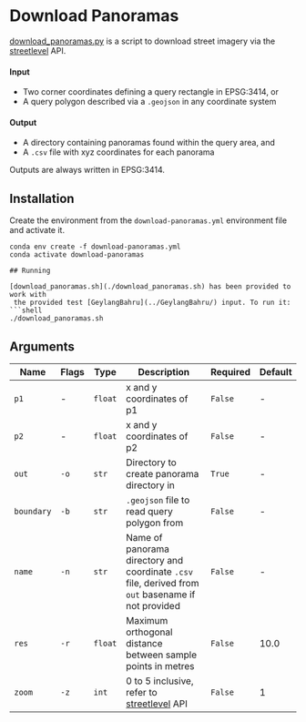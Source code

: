 # Download Panoramas  

[download_panoramas.py](./download_panoramas.py) is a script to download street
 imagery via the [streetlevel](https://streetlevel.readthedocs.io/) API.  

#### Input  

* Two corner coordinates defining a query rectangle in EPSG:3414, or  
* A query polygon described via a ```.geojson``` in any coordinate system  

#### Output  

* A directory containing panoramas found within the query area, and  
* A ```.csv``` file with xyz coordinates for each panorama  

Outputs are always written in EPSG:3414.  

## Installation  

Create the environment from the ```download-panoramas.yml``` environment file and activate it.  
```shell
conda env create -f download-panoramas.yml
conda activate download-panoramas

## Running  

[download_panoramas.sh](./download_panoramas.sh) has been provided to work with
 the provided test [GeylangBahru](../GeylangBahru/) input. To run it:  
```shell
./download_panoramas.sh
```

## Arguments  

| Name           | Flags    | Type        | Description                                                                                                                                                | Required    | Default |
|----------------|----------|-------------|------------------------------------------------------------------------------------------------------------------------------------------------------------|-------------|---------|
| ```p1```       | -        | ```float``` | x and y coordinates of p1                                                                                                                                  | ```False``` | -       |
| ```p2```       | -        | ```float``` | x and y coordinates of p2                                                                                                                                  | ```False``` | -       |
| ```out```      | ```-o``` | ```str```   | Directory to create panorama directory in                                                                                                                  | ```True```  | -       |
| ```boundary``` | ```-b``` | ```str```   | ```.geojson``` file to read query polygon from                                                                                                             | ```False``` | -       |
| ```name```     | ```-n``` | ```str```   | Name of panorama directory and coordinate ```.csv``` file, derived from ```out``` basename if not provided                                                 | ```False``` | -       |
| ```res```      | ```-r``` | ```float``` | Maximum orthogonal distance between sample points in metres                                                                                                | ```False``` | 10.0    |
| ```zoom```     | ```-z``` | ```int```   | 0 to 5 inclusive, refer to [streetlevel](https://streetlevel.readthedocs.io/en/master/streetlevel.streetview.html#streetlevel.streetview.get_panorama) API | ```False``` | 1       |